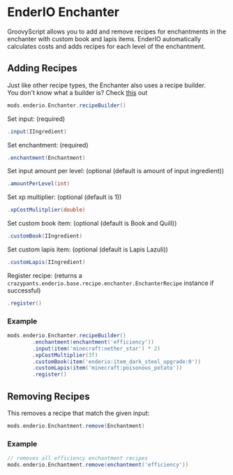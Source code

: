 # EnderIO Enchanter
GroovyScript allows you to add and remove recipes for enchantments in the enchanter with custom book and lapis items.
EnderIO automatically calculates costs and adds recipes for each level of the enchantment.

## Adding Recipes
Just like other recipe types, the Enchanter also uses a recipe builder. <br>
You don't know what a builder is? Check [this](https://groovyscript-docs.readthedocs.io/en/latest/groovy/builder/) out
```groovy
mods.enderio.Enchanter.recipeBuilder()
```

Set input: (required)
```groovy
.input(IIngredient)
```

Set enchantment: (required)
```groovy
.enchantment(Enchantment)
```

Set input amount per level: (optional (default is amount of input ingredient))
````groovy
.amountPerLevel(int)
````

Set xp multiplier: (optional (default is 1))
````groovy
.xpCostMulitplier(double)
````

Set custom book item: (optional (default is Book and Quill))
```groovy
.customBook(IIngredient)
```

Set custom lapis item: (optional (default is Lapis Lazuli))
```groovy
.customLapis(IIngredient)
```

Register recipe: (returns a `crazypants.enderio.base.recipe.enchanter.EnchanterRecipe` instance if successful)
````groovy
.register()
````

### Example
````groovy
mods.enderio.Enchanter.recipeBuilder()
        .enchantment(enchantment('efficiency'))
        .input(item('minecraft:nether_star') * 2)
        .xpCostMultiplier(3f)
        .customBook(item('enderio:item_dark_steel_upgrade:0'))
        .customLapis(item('minecraft:poisonous_potato'))
        .register()
````

## Removing Recipes
This removes a recipe that match the given input:
````groovy
mods.enderio.Enchantment.remove(Enchantment)
````

### Example
````groovy
// removes all efficiency enchantment recipes
mods.enderio.Enchantment.remove(enchantment('efficiency'))
````